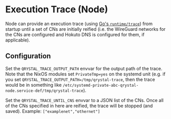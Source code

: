 # Execution Trace (Node)

Node can provide an execution trace (using [Go's `runtime/trace`](https://pkg.go.dev/runtime/trace)) from startup until a set of CNs are initially reified (i.e. the WireGuard networks for the CNs are configured and Hokuto DNS is configured for them, if applicable).

## Configuration

Set the `QRYSTAL_TRACE_OUTPUT_PATH` envvar for the output path of the trace. Note that the NixOS modules set `PrivateTmp=yes` on the systemd unit (e.g. if you set `QRYSTAL_TRACE_OUTPUT_PATH=/tmp/qrystal-trace`, then the trace would be in something like `/etc/systemd-private-abc-qrystal-node.service-def/tmp/qrystal-trace`).

Set the `QRYSTAL_TRACE_UNTIL_CNS` envvar to a JSON list of the CNs. Once all of the CNs specified in here are reified, the trace will be stopped (and saved).
Example: `["examplenet","othernet"]`
